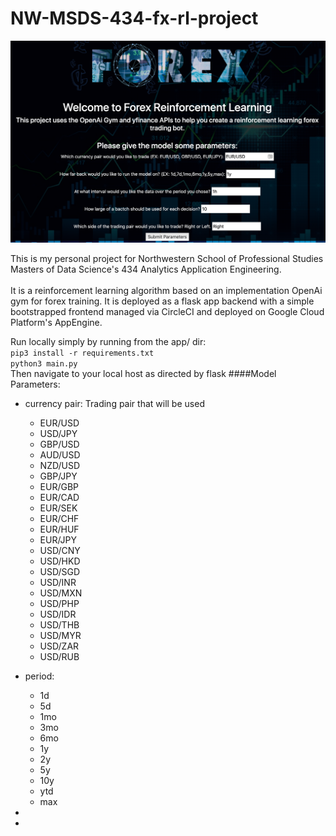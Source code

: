 # NW-MSDS-434-fx-rl-project

![Landing Page](example_home.png)

This is my personal project for Northwestern School of Professional Studies Masters of Data Science's 434 Analytics Application Engineering. 
<br/><br/>
It is a reinforcement learning algorithm based on an implementation OpenAi gym for forex training. It is deployed as a flask app backend with a simple bootstrapped frontend managed via CircleCI and deployed on Google Cloud Platform's AppEngine.

Run locally simply by running from the app/ dir:
<br/>
```pip3 install -r requirements.txt```
<br/>
```python3 main.py```
<br/>
Then navigate to your local host as directed by flask
####Model Parameters:
- currency pair: Trading pair that will be used
	- EUR/USD
	- USD/JPY
	- GBP/USD
	- AUD/USD
	- NZD/USD
	- GBP/JPY
	- EUR/GBP
	- EUR/CAD
	- EUR/SEK
	- EUR/CHF
	- EUR/HUF
	- EUR/JPY
	- USD/CNY
	- USD/HKD
	- USD/SGD
	- USD/INR
	- USD/MXN
	- USD/PHP
	- USD/IDR
	- USD/THB
	- USD/MYR
	- USD/ZAR
	- USD/RUB
	
- period:
	- 1d
	- 5d
	- 1mo
	- 3mo
	- 6mo
	- 1y
	- 2y
	- 5y
	- 10y
	- ytd
	- max
	
-
-



